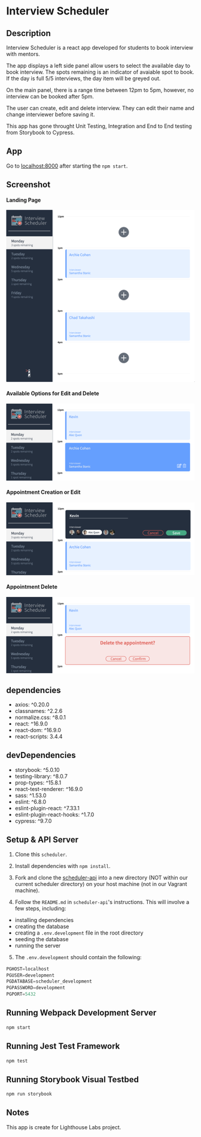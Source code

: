 # Interview Scheduler
## Description

Interview Scheduler is a react app developed for students to book interview with mentors.

The app displays a left side panel allow users to select the available day to book interview. The spots remaining is an indicator of avaiable spot to book. If the day is full 5/5 interviews, the day item will be greyed out.

On the main panel, there is a range time between 12pm to 5pm, however, no interview can be booked after 5pm.

The user can create, edit and delete interview. They can edit their name and change interviewer before saving it.

This app has gone throught Unit Testing, Integration and End to End testing from Storybook to Cypress.

## App
Go to [localhost:8000](http://localhost:8000/) after starting the `npm start`.

## Screenshot
#### Landing Page
![Landing Page](./docs/landing-page.png)

#### Available Options for Edit and Delete
![Options](./docs/appointment-options.png)

#### Appointment Creation or Edit
![Create](./docs/appointment-create.png)

#### Appointment Delete
![Delete](./docs/appointment-delete.png)

## dependencies

- axios: ^0.20.0
- classnames: ^2.2.6
- normalize.css: ^8.0.1
- react: ^16.9.0
- react-dom: ^16.9.0
- react-scripts: 3.4.4

## devDependencies

- storybook: ^5.0.10
- testing-library: ^8.0.7
- prop-types: ^15.8.1
- react-test-renderer: ^16.9.0
- sass: ^1.53.0
- eslint: ^6.8.0
- eslint-plugin-react: ^7.33.1
- eslint-plugin-react-hooks: ^1.7.0
- cypress: ^9.7.0

## Setup & API Server

1. Clone this `scheduler`.
2. Install dependencies with `npm install`.

3. Fork and clone the [scheduler-api](https://github.com/lighthouse-labs/scheduler-api) into a new directory (NOT within our current scheduler directory) on your host machine (not in our Vagrant machine).

4. Follow the `README.md` in `scheduler-api`'s instructions. This will involve a few steps, including:

- installing dependencies
- creating the database
- creating a `.env.development` file in the root directory
- seeding the database
- running the server

5. The `.env.development` should contain the following:

```js
PGHOST=localhost
PGUSER=development
PGDATABASE=scheduler_development
PGPASSWORD=development
PGPORT=5432
```

## Running Webpack Development Server

```sh
npm start
```

## Running Jest Test Framework

```sh
npm test
```

## Running Storybook Visual Testbed

```sh
npm run storybook
```

## Notes
This app is create for Lighthouse Labs project.